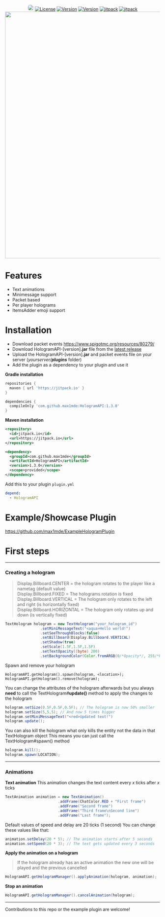 </div>
<div align="center">
<a href="https://discord.gg/2UTkYj26B4" target="_blank"><img src="https://img.shields.io/badge/Discord_Server-7289DA?style=flat&logo=discord&logoColor=white" alt="Join Discord Server" style="border-radius: 15px; height: 20px;"></a>
<a href="https://github.com/max1mde/HologramAPI/blob/master/LICENSE"><img src="https://img.shields.io/github/license/max1mde/HologramAPI.svg" alt="License"></a>  
<a href="https://github.com/max1mde/HologramAPI/wiki"><img src="https://img.shields.io/badge/Wiki%20page-AF5E86" alt="Version"></a>
<a href="https://github.com/max1mde/ExampleHologramPlugin"><img src="https://img.shields.io/badge/Example%20plugin-13B8E1" alt="Version"></a>
<a href="https://jitpack.io/#max1mde/HologramAPI"><img src="https://jitpack.io/v/max1mde/HologramAPI.svg" alt="jitpack"></a>  
<a href="https://jitpack.io/#max1mde/HologramAPI"><img src="https://sloc.xyz/github/max1mde/HologramAPI" alt="jitpack"></a>  
<img width="800px" src="https://github.com/max1mde/HologramAPI/assets/114857048/d442ef02-aa87-41ed-bfc2-e2e61d6faffd">
</div>

# Features
- Text animations
- Minimessage support
- Packet based
- Per player holograms
- ItemsAdder emoji support

# Installation

- Download packet events https://www.spigotmc.org/resources/80279/
- Download HologramAPI-[version]**.jar** file from the [latest release](https://github.com/max1mde/HologramAPI/releases)
- Upload the HologramAPI-[version]**.jar** and packet events file on your server (_yourserver/**plugins**_ folder)
- Add the plugin as a dependency to your plugin and use it

**Gradle installation**
```groovy
repositories {
  maven { url 'https://jitpack.io' }
}

dependencies {
  compileOnly 'com.github.max1mde:HologramAPI:1.3.0'
}
```
**Maven installation**
```xml
<repository>
  <id>jitpack.io</id>
  <url>https://jitpack.io</url>
</repository>

<dependency>
  <groupId>com.github.max1mde</groupId>
  <artifactId>HologramAPI</artifactId>
  <version>1.3.0</version>
  <scope>provided</scope>
</dependency>
```
Add this to your plugin
`plugin.yml`
```yml
depend:
  - HologramAPI
```

# Example/Showcase Plugin
https://github.com/max1mde/ExampleHologramPlugin


# First steps
---------------------------------------------------------------------
### Creating a hologram

> Display.Billboard.CENTER = the hologram rotates to the player like a nametag (default value)<br>
> Display.Billboard.FIXED = The holograms rotation is fixed<br>
> Display.Billboard.VERTICAL = The hologram only rotates to the left and right (is horizontally fixed)<br>
> Display.Billboard.HORIZONTAL = The hologram only rotates up and down (is vertically fixed)<br>

```java
TextHologram hologram = new TextHologram("your_hologram_id")
                .setMiniMessageText("<aqua>Hello world!")
                .setSeeThroughBlocks(false)
                .setBillboard(Display.Billboard.VERTICAL)
                .setShadow(true)
                .setScale(1.5F,1.5F,1.5F)
                .setTextOpacity((byte) 200)
                .setBackgroundColor(Color.fromARGB(0/*Opacity*/, 255/*Red*/, 236/*Green*/, 222/*Blue*/).asARGB()); // You can use the https://htmlcolorcodes.com/color-picker/ to get the RGB color you want!
```

Spawn and remove your hologram
```
HologramAPI.getHologram().spawn(hologram, <location>);
HologramAPI.getHologram().remove(hologram);
```

You can change the attributes of the hologram afterwards but you always **need** to call the TextHologram#**update()** method to apply the changes to the hologram

```java
hologram.setSize(0.5F,0.5F,0.5F); // The hologram is now 50% smaller
hologram.setSize(5,5,5); // And now 5 times bigger
hologram.setMiniMessageText("<red>Updated text!")
hologram.update();
```

You can also kill the hologram what only kills the entity not the data in that TextHologram object
This means you can just call the TextHologram#spawn() method
```java
hologram.kill();
hologram.spawn(LOCATION);
```
---------------------------------------------------------------------
### Animations

**Text animation**
This animation changes the text content every _x_ ticks after _x_ ticks
```java
TextAnimation animation = new TextAnimation()
                        .addFrame(ChatColor.RED + "First frame")
                        .addFrame("Second frame")
                        .addFrame("Third frame\nSecond line")
                        .addFrame("Last frame");
```
Default values of speed and delay are 20 ticks (1 second)
You can change these values like that:
```java
animation.setDelay(20 * 5); // The animation starts after 5 seconds
animation.setSpeed(20 * 3); // The text gets updated every 3 seconds
```

**Apply the animation on a hologram**
> If the hologram already has an active animation the new one will be played and the previous cancelled
```java
HologramAPI.getHologramManager().applyAnimation(hologram, animation);
```

**Stop an animation**
```java
HologramAPI.getHologramManager().cancelAnimation(hologram);
```
---------------------------------------------------------------------

Contributions to this repo or the example plugin are welcome!
